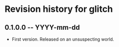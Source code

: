 # Revision history for glitch

## 0.1.0.0 -- YYYY-mm-dd

* First version. Released on an unsuspecting world.
